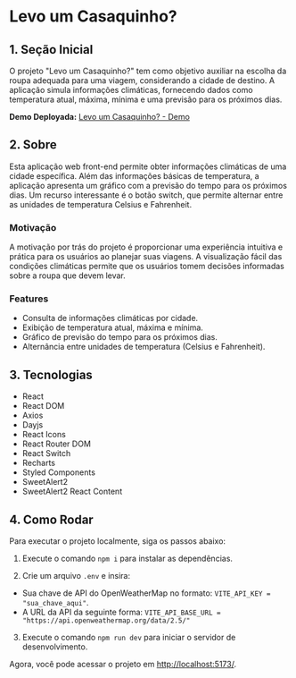# Levo um Casaquinho?

## 1. Seção Inicial

O projeto "Levo um Casaquinho?" tem como objetivo auxiliar na escolha da roupa adequada para uma viagem, considerando a cidade de destino. A aplicação simula informações climáticas, fornecendo dados como temperatura atual, máxima, mínima e uma previsão para os próximos dias.


**Demo Deployada:** [Levo um Casaquinho? - Demo](https://projeto25-levo-um-casaquinho-two.vercel.app/)

## 2. Sobre

Esta aplicação web front-end permite obter informações climáticas de uma cidade específica. Além das informações básicas de temperatura, a aplicação apresenta um gráfico com a previsão do tempo para os próximos dias. Um recurso interessante é o botão switch, que permite alternar entre as unidades de temperatura Celsius e Fahrenheit.

### Motivação

A motivação por trás do projeto é proporcionar uma experiência intuitiva e prática para os usuários ao planejar suas viagens. A visualização fácil das condições climáticas permite que os usuários tomem decisões informadas sobre a roupa que devem levar.

### Features

- Consulta de informações climáticas por cidade.
- Exibição de temperatura atual, máxima e mínima.
- Gráfico de previsão do tempo para os próximos dias.
- Alternância entre unidades de temperatura (Celsius e Fahrenheit).

## 3. Tecnologias

- React
- React DOM
- Axios
- Dayjs
- React Icons
- React Router DOM
- React Switch
- Recharts
- Styled Components
- SweetAlert2
- SweetAlert2 React Content

## 4. Como Rodar

Para executar o projeto localmente, siga os passos abaixo:

1. Execute o comando `npm i` para instalar as dependências.

1. Crie um arquivo `.env` e insira:
- Sua chave de API do OpenWeatherMap no formato: `VITE_API_KEY = "sua_chave_aqui"`.
- A URL da API da seguinte forma: `VITE_API_BASE_URL = "https://api.openweathermap.org/data/2.5/"`

3. Execute o comando `npm run dev` para iniciar o servidor de desenvolvimento.

Agora, você pode acessar o projeto em [http://localhost:5173/](http://localhost:5173/).
